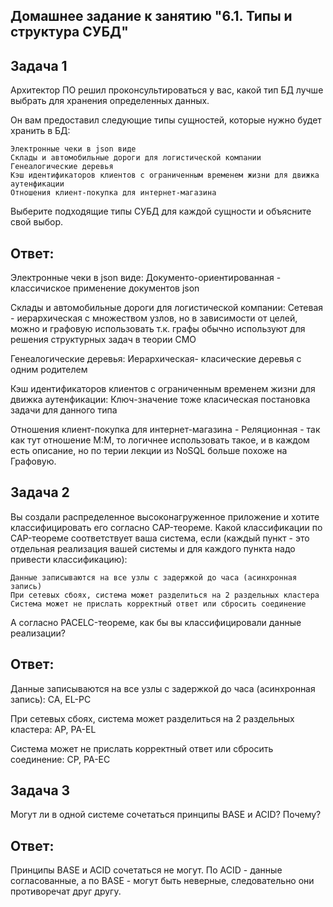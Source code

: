 
## Домашнее задание к занятию "6.1. Типы и структура СУБД"

## Задача 1

Архитектор ПО решил проконсультироваться у вас, какой тип БД лучше выбрать для хранения определенных данных.

Он вам предоставил следующие типы сущностей, которые нужно будет хранить в БД:

    Электронные чеки в json виде
    Склады и автомобильные дороги для логистической компании
    Генеалогические деревья
    Кэш идентификаторов клиентов с ограниченным временем жизни для движка аутенфикации
    Отношения клиент-покупка для интернет-магазина

Выберите подходящие типы СУБД для каждой сущности и объясните свой выбор.
   
## Ответ:
    
  Электронные чеки в json виде: Документо-ориентированная - классичиское применение документов json
  
  Склады и автомобильные дороги для логистической компании: Сетевая - иерархическая с множеством узлов, 
  но в зависимости от целей, можно и графовую использовать т.к. графы обычно используют для решения структурных задач в теории СМО 
  
  Генеалогические деревья: Иерархическая- класические деревья с одним родителем
  
  Кэш идентификаторов клиентов с ограниченным временем жизни для движка аутенфикации: Ключ-значение тоже класическая постановка задачи для данного типа
  
  Отношения клиент-покупка для интернет-магазина - Реляционная - так как тут отношение М:М, то логичнее использовать такое, и в каждом есть описание,
  но по терии лекции из NoSQL больше похоже на Графовую.

## Задача 2

Вы создали распределенное высоконагруженное приложение и хотите классифицировать его согласно CAP-теореме. Какой классификации по CAP-теореме соответствует ваша система, если (каждый пункт - это отдельная реализация вашей системы и для каждого пункта надо привести классификацию):

    Данные записываются на все узлы с задержкой до часа (асинхронная запись)
    При сетевых сбоях, система может разделиться на 2 раздельных кластера
    Система может не прислать корректный ответ или сбросить соединение

А согласно PACELC-теореме, как бы вы классифицировали данные реализации?

## Ответ:
Данные записываются на все узлы с задержкой до часа (асинхронная запись): CA, EL-PC

При сетевых сбоях, система может разделиться на 2 раздельных кластера: AP, PA-EL

Система может не прислать корректный ответ или сбросить соединение: CP, PA-EC

## Задача 3
Могут ли в одной системе сочетаться принципы BASE и ACID? Почему?
## Ответ:
Принципы BASE и ACID сочетаться не могут. По ACID - данные согласованные, а по BASE - могут быть неверные, следовательно они противоречат друг другу.
